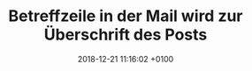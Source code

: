 ---
layout: post
date:   2018-12-21 11:16:02 +0100
title:  "Betreffzeile in der Mail wird zur Überschrift des Posts"
text: "Lorem ipsum dolor sit amet, consetetur sadipscing elitr, sed diam nonumy eirmod tempor invidunt ut labore et dolore magna aliquyam erat, sed diam voluptua. At vero eos et accusam et justo duo dolores et ea rebum. Stet clita kasd gubergren, no sea takimata sanctus est Lorem ipsum dolor sit amet. Lorem ipsum dolor sit amet, consetetur sadipscing elitr, sed diam nonumy eirmod tempor invidunt ut labore et dolore magna aliquyam erat, sed diam voluptua. At vero eos et accusam et"

imgMin: 
  - "https://raw.githubusercontent.com/Ebertplatz/historical/master/16-12-2018-post-1/miniaturen/001.jpg"
  - "https://raw.githubusercontent.com/Ebertplatz/historical/master/16-12-2018-post-1/miniaturen/002.jpg"
  - "https://raw.githubusercontent.com/Ebertplatz/historical/master/16-12-2018-post-1/miniaturen/003.jpg"
  - "https://raw.githubusercontent.com/Ebertplatz/historical/master/16-12-2018-post-1/miniaturen/004.jpg"
  - "https://raw.githubusercontent.com/Ebertplatz/historical/master/16-12-2018-post-1/miniaturen/005.jpg"
  - "https://raw.githubusercontent.com/Ebertplatz/historical/master/16-12-2018-post-1/miniaturen/006.jpg"
  - "https://raw.githubusercontent.com/Ebertplatz/historical/master/16-12-2018-post-1/miniaturen/007.jpg"
  - "https://raw.githubusercontent.com/Ebertplatz/historical/master/16-12-2018-post-1/miniaturen/008.jpg"
  - "https://raw.githubusercontent.com/Ebertplatz/historical/master/16-12-2018-post-1/miniaturen/009.jpg"
  - "https://raw.githubusercontent.com/Ebertplatz/historical/master/16-12-2018-post-1/miniaturen/010.jpg"

imgOrig: 
  - "https://raw.githubusercontent.com/Ebertplatz/historical/master/16-12-2018-post-1/originale/001.jpg"
  - "https://raw.githubusercontent.com/Ebertplatz/historical/master/16-12-2018-post-1/originale/002.jpg"
  - "https://raw.githubusercontent.com/Ebertplatz/historical/master/16-12-2018-post-1/originale/003.jpg"
  - "https://raw.githubusercontent.com/Ebertplatz/historical/master/16-12-2018-post-1/originale/004.jpg"
  - "https://raw.githubusercontent.com/Ebertplatz/historical/master/16-12-2018-post-1/originale/005.jpg"
  - "https://raw.githubusercontent.com/Ebertplatz/historical/master/16-12-2018-post-1/originale/006.jpg"
  - "https://raw.githubusercontent.com/Ebertplatz/historical/master/16-12-2018-post-1/originale/007.jpg"
  - "https://raw.githubusercontent.com/Ebertplatz/historical/master/16-12-2018-post-1/originale/008.jpg"
  - "https://raw.githubusercontent.com/Ebertplatz/historical/master/16-12-2018-post-1/originale/009.jpg"
  - "https://raw.githubusercontent.com/Ebertplatz/historical/master/16-12-2018-post-1/originale/010.jpg"

---